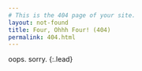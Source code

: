 ```yaml
---
# This is the 404 page of your site.
layout: not-found
title: Four, Ohhh Four! (404)
permalink: 404.html
---
```


oops. sorry.
{:.lead}
